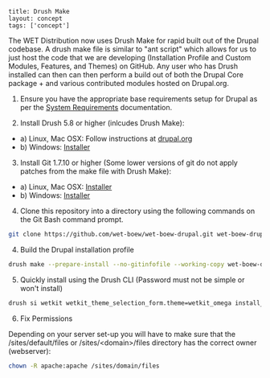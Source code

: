 ```
title: Drush Make
layout: concept
tags: ['concept']
```

The WET Distribution now uses Drush Make for rapid built out of the Drupal codebase. A drush make file is similar to "ant script" which allows for us to just host the code that we are developing (Installation Profile and Custom Modules, Features, and Themes) on GitHub. Any user who has Drush installed can then can then perform a build out of both the Drupal Core package + and various contributed modules hosted on Drupal.org.

1. Ensure you have the appropriate base requirements setup for Drupal as per the [System Requirements][system_requirements] documentation.

2. Install Drush 5.8 or higher (inlcudes Drush Make):
  * a) Linux, Mac OSX: Follow instructions at [drupal.org][drush_server_install]
  * b) Windows: [Installer][drush_win_install]

3. Install Git 1.7.10 or higher (Some lower versions of git do not apply patches from the make file with Drush Make):
  * a) Linux, Mac OSX: [Installer][git_osx_install]
  * b) Windows: [Installer][git_win_install]

4. Clone this repository into a directory using the following commands on the Git Bash command prompt.

  ``` bash
  git clone https://github.com/wet-boew/wet-boew-drupal.git wet-boew-drupal;
  ```

4. Build the Drupal installation profile

  ``` bash
  drush make --prepare-install --no-gitinfofile --working-copy wet-boew-drupal/build-wetkit.make /var/www/html --yes
  ```

5. Quickly install using the Drush CLI (Password must not be simple or won't install)

  ``` bash
  drush si wetkit wetkit_theme_selection_form.theme=wetkit_omega install_configure_form.demo_content=TRUE --sites-subdir=default --db-url=mysql://root:@127.0.0.1:3306/wetkit_db --account-name=admin --account-pass=WetKit@2013 --site-mail=admin@example.com --site-name='Web Experience Toolkit' --yes
  ```

6. Fix Permissions

  Depending on your server set-up you will have to make sure that the /sites/default/files or /sites/&lt;domain&gt;/files directory has the correct owner (webserver):

  ``` bash
  chown -R apache:apache /sites/domain/files
  ```

<!-- Links Referenced -->

[drush_server_install]:         http://drupal.org/node/477684
[drush_win_install]:            http://drush.ws/drush_windows_installer
[git_osx_install]:              http://code.google.com/p/git-osx-installer
[git_win_install]:              http://msysgit.github.com
[system_requirements]:          /architecture/system-requirements
